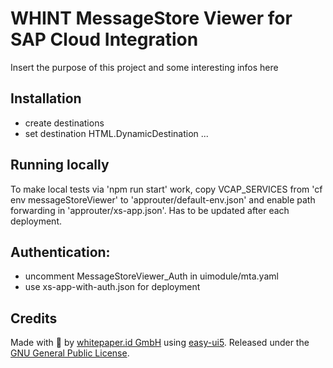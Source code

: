 # WHINT MessageStore Viewer for SAP Cloud Integration

Insert the purpose of this project and some interesting infos here

## Installation

- create destinations
- set destination HTML.DynamicDestination
...

## Running locally

To make local tests via 'npm run start' work, copy VCAP_SERVICES from 'cf env messageStoreViewer' to 'approuter/default-env.json' and enable path forwarding in 'approuter/xs-app.json'. Has to be updated after each deployment.

## Authentication:

- uncomment MessageStoreViewer_Auth in uimodule/mta.yaml
- use xs-app-with-auth.json for deployment

## Credits

Made with 💙 by [whitepaper.id GmbH](https://www.whitepaper-id.com) using [easy-ui5](https://github.com/SAP). Released under the [GNU General Public License](https://www.gnu.org/licenses/gpl-3.0.txt).